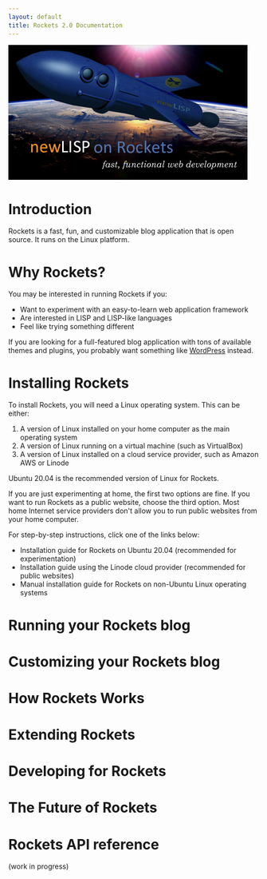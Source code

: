 ```yaml
---
layout: default
title: Rockets 2.0 Documentation
---
```


![Rockets Logo](images/newlisp-rockets-picture-small.jpg)


# Introduction

Rockets is a fast, fun, and customizable blog application that is open source. It runs on the Linux platform.

# Why Rockets?

You may be interested in running Rockets if you:

* Want to experiment with an easy-to-learn web application framework
* Are interested in LISP and LISP-like languages
* Feel like trying something different

If you are looking for a full-featured blog application with tons of available themes and plugins, you probably want something like 
[WordPress](wordpress.org) instead.

# Installing Rockets

To install Rockets, you will need a Linux operating system. This can be either:

1. A version of Linux installed on your home computer as the main operating system
2. A version of Linux running on a virtual machine (such as VirtualBox)
3. A version of Linux installed on a cloud service provider, such as Amazon AWS or Linode

Ubuntu 20.04 is the recommended version of Linux for Rockets.

If you are just experimenting at home, the first two options are fine. If you want to run Rockets as a public website,
choose the third option. Most home Internet service providers don't allow you to run public websites from your home computer.

For step-by-step instructions, click one of the links below:

* Installation guide for Rockets on Ubuntu 20.04 (recommended for experimentation)
* Installation guide using the Linode cloud provider (recommended for public websites)
* Manual installation guide for Rockets on non-Ubuntu Linux operating systems 

# Running your Rockets blog

# Customizing your Rockets blog

# How Rockets Works

# Extending Rockets

# Developing for Rockets

# The Future of Rockets

# Rockets API reference

(work in progress)
